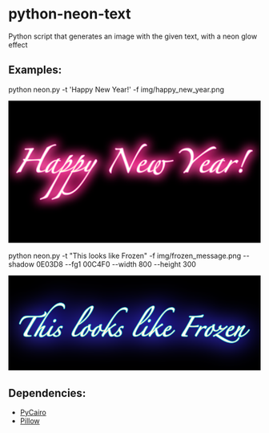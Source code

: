 # python-neon-text
Python script that generates an image with the given text, with a neon glow effect

Examples:
---------

python neon.py -t 'Happy New Year!' -f img/happy_new_year.png

![Happy new year](./img/happy_new_year.png)

python neon.py -t "This looks like Frozen" -f img/frozen_message.png --shadow 0E03D8 --fg1 00C4F0 --width 800 --height 300

![Frozen message](./img/frozen_message.png)


Dependencies:
-------------

- [PyCairo](https://cairographics.org/pycairo/)
- [Pillow](https://pillow.readthedocs.io/en/5.1.x/index.html#pillow)

